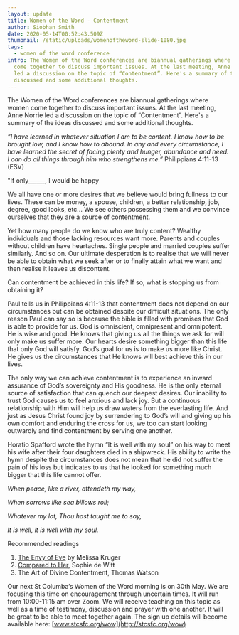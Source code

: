 ```yaml
---
layout: update
title: Women of the Word - Contentment
author: Siobhan Smith
date: 2020-05-14T00:52:43.509Z
thumbnail: /static/uploads/womenoftheword-slide-1080.jpg
tags:
  - women of the word conference
intro: The Women of the Word conferences are biannual gatherings where women
  come together to discuss important issues. At the last meeting, Anne Norrie
  led a discussion on the topic of “Contentment”. Here's a summary of the ideas
  discussed and some additional thoughts.
---
```

The Women of the Word conferences are biannual gatherings where women come together to discuss important issues. At the last meeting, Anne Norrie led a discussion on the topic of “Contentment”. Here's a summary of the ideas discussed and some additional thoughts.

*“I have learned in whatever situation I am to be content. I know how to be brought low, and I know how to abound. In any and every circumstance, I have learned the secret of facing plenty and hunger, abundance and need. I can do all things through him who strengthens me.”* Philippians 4:11-13 (ESV)

"If only\_\_\_\_\_\_, I would be happy

We all have one or more desires that we believe would bring fullness to our lives. These can be money, a spouse, children, a better relationship, job, degree, good looks, etc... We see others possessing them and we convince ourselves that they are a source of contentment.

Yet how many people do we know who are truly content? Wealthy individuals and those lacking resources want more. Parents and couples without children have heartaches. Single people and married couples suffer similarly. And so on. Our ultimate desperation is to realise that we will never be able to obtain what we seek after or to finally attain what we want and then realise it leaves us discontent.

Can contentment be achieved in this life? If so, what is stopping us from obtaining it?

Paul tells us in Philippians 4:11-13 that contentment does not depend on our circumstances but can be obtained despite our difficult situations. The only reason Paul can say so is because the bible is filled with promises that God is able to provide for us. God is omniscient, omnipresent and omnipotent. He is wise and good. He knows that giving us all the things we ask for will only make us suffer more. Our hearts desire something bigger than this life that only God will satisfy. God’s goal for us is to make us more like Christ. He gives us the circumstances that He knows will best achieve this in our lives.

The only way we can achieve contentment is to experience an inward assurance of God’s sovereignty and His goodness. He is the only eternal source of satisfaction that can quench our deepest desires. Our inability to trust God causes us to feel anxious and lack joy. But a continuous relationship with Him will help us draw waters from the everlasting life. And just as Jesus Christ found joy by surrendering to God’s will and giving up his own comfort and enduring the cross for us, we too can start looking outwardly and find contentment by serving one another.

Horatio Spafford wrote the hymn “It is well with my soul” on his way to meet his wife after their four daughters died in a shipwreck. His ability to write the hymn despite the circumstances does not mean that he did not suffer the pain of his loss but indicates to us that he looked for something much bigger that this life cannot offer.

*When peace, like a river, attendeth my way,*

*When sorrows like sea billows roll;*

*Whatever my lot, Thou hast taught me to say,*

*It is well, it is well with my soul.*



Recommended readings

1. [The Envy of Eve](https://www.10ofthose.com/uk/products/12312/the-envy-of-eve) by Melissa Kruger
2. [Compared to Her](https://www.10ofthose.com/uk/products/14323/compared-to-her), Sophie de Witt
3. The Art of Divine Contentment, Thomas Watson



Our next St Columba’s Women of the Word morning is on 30th May. We are focusing this time on encouragement through uncertain times. It will run from 10:00-11:15 am over Zoom. We will receive teaching on this topic as well as a time of testimony, discussion and prayer with one another. It will be great to be able to meet together again. The sign up details will become available here: [www.stcsfc.org/wow](http://stcsfc.org/wow)
